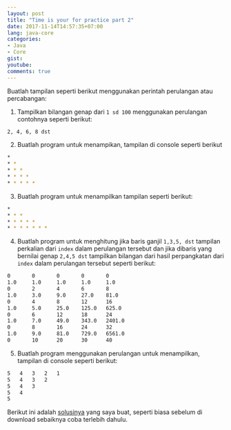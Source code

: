 ```yaml
---
layout: post
title: "Time is your for practice part 2"
date: 2017-11-14T14:57:35+07:00
lang: java-core
categories:
- Java
- Core
gist: 
youtube: 
comments: true
---
```


Buatlah tampilan seperti berikut menggunakan perintah perulangan atau percabangan:

1. Tampilkan bilangan genap dari `1 sd 100` menggunakan perulangan contohnya seperti berikut:
```sh
2, 4, 6, 8 dst
```
2. Buatlah program untuk menampikan, tampilan di console seperti berikut
```sh
*
* * 
* * * 
* * * *
* * * * *
```
3. Buatlah program untuk menampilkan tampilan seperti berikut:
```sh
*
* * *
* * * * *
* * * * * * *
```
4. Buatlah program untuk menghitung jika baris ganjil `1,3,5, dst` tampilan perkalian dari `index` dalam perulangan tersebut dan jika dibaris yang bernilai genap `2,4,5 dst` tampilkan bilangan dari hasil perpangkatan dari `index` dalam perulangan tersebut seperti berikut:
```sh
0       0       0       0       0 
1.0     1.0     1.0     1.0     1.0 
0       2       4       6       8 
1.0     3.0     9.0     27.0    81.0 
0       4       8       12      16 
1.0     5.0     25.0    125.0   625.0 
0       6       12      18      24 
1.0     7.0     49.0    343.0   2401.0 
0       8       16      24      32 
1.0     9.0     81.0    729.0   6561.0 
0       10      20      30      40 
```
5. Buatlah program menggunakan perulangan untuk menampilkan, tampilan di console seperti berikut:
```sh
5   4   3   2   1
5   4   3   2
5   4   3   
5   4
5
```

Berikut ini adalah [solusinya](/resources/downloads/file/java-core.quis-2.zip) yang saya buat, seperti biasa sebelum di download sebaiknya coba terlebih dahulu.
